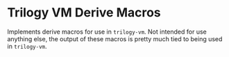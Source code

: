 # Trilogy VM Derive Macros

Implements derive macros for use in `trilogy-vm`. Not intended for use anything
else, the output of these macros is pretty much tied to being used in `trilogy-vm`.
